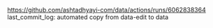 https://github.com/ashtadhyayi-com/data/actions/runs/6062838364
last_commit_log: automated copy from data-edit to data